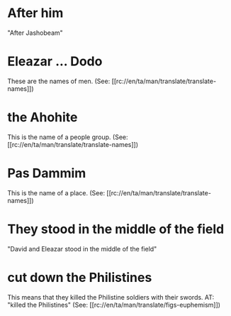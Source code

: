 # After him

"After Jashobeam"

# Eleazar ... Dodo

These are the names of men. (See: [[rc://en/ta/man/translate/translate-names]])

# the Ahohite

This is the name of a people group. (See: [[rc://en/ta/man/translate/translate-names]])

# Pas Dammim

This is the name of a place. (See: [[rc://en/ta/man/translate/translate-names]])

# They stood in the middle of the field

"David and Eleazar stood in the middle of the field"

# cut down the Philistines

This means that they killed the Philistine soldiers with their swords. AT: "killed the Philistines" (See: [[rc://en/ta/man/translate/figs-euphemism]])
